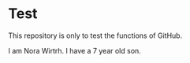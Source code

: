 # Test
This repository is only to test the functions of GitHub.

I am Nora Wirtrh. I have a 7 year old son.
